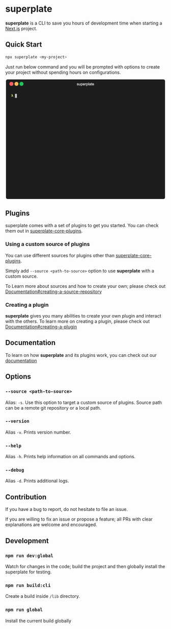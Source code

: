 # superplate

**superplate** is a CLI to save you hours of development time when starting a [Next.js](https://nextjs.org/) project. 

## Quick Start

```bash
npx superplate <my-project>
```

Just run below command and you will be prompted with options to create your project without spending hours on configurations. 

<p align='center'>
<img src='./documentation/static/img/terminal.gif' width='500' alt='superplate example'>
</p>

## Plugins

superplate comes with a set of plugins to get you started. You can check them out in [superplate-core-plugins](https://github.com/pankod/superplate-core-plugins). 

### Using a custom source of plugins

You can use different sources for plugins other than [superplate-core-plugins](https://github.com/pankod/superplate-core-plugins). 

Simply add `--source <path-to-source>` option to use **superplate** with a custom source. 

To Learn more about sources and how to create your own; please check out [Documentation#creating-a-source-repository](X)

### Creating a plugin

**superplate** gives you many abilities to create your own plugin and interact with the others. To learn more on creating a plugin, please check out [Documentation#creating-a-plugin](X)

## Documentation

To learn on how **superplate** and its plugins work, you can check out our [documentation](X)

## Options

### `--source <path-to-source>`

Alias: `-s`. Use this option to target a custom source of plugins. Source path can be a remote git repository or a local path.

### `--version`

Alias `-v`. Prints version number.

### `--help`

Alias `-h`. Prints help information on all commands and options.

### `--debug`

Alias `-d`. Prints additional logs.

## Contribution

If you have a bug to report, do not hesitate to file an issue.

If you are willing to fix an issue or propose a feature; all PRs with clear explanations are welcome and encouraged.

## Development

### `npm run dev:global`

Watch for changes in the code; build the project and then globally install the superplate for testing.

### `npm run build:cli`

Create a build inside `/lib` directory.

### `npm run global`

Install the current build globally
